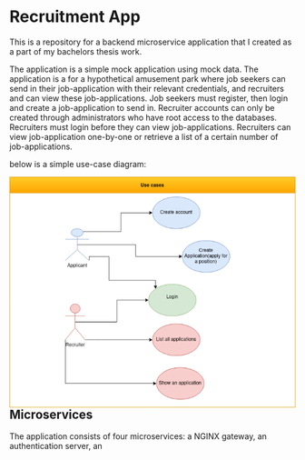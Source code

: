 # Recruitment App

This is a repository for a backend microservice application that I created as a part of my bachelors thesis work. 

The application is a simple mock application using mock data. The application is a for a hypothetical amusement park where job seekers can send in their job-application with their relevant credentials, and recruiters and can view these job-applications. Job seekers must register, then login and create a job-application to send in. Recruiter accounts can only be created through administrators who have root access to the databases. Recruiters must login before they can view job-applications. Recruiters can view job-application one-by-one or retrieve a list of a certain number of job-applications. 

below is a simple use-case diagram: 

<img style="float: right;" src="readmefiles/usecase.drawio.png">

## Microservices

The application consists of four microservices: a NGINX gateway, an authentication server, an 
